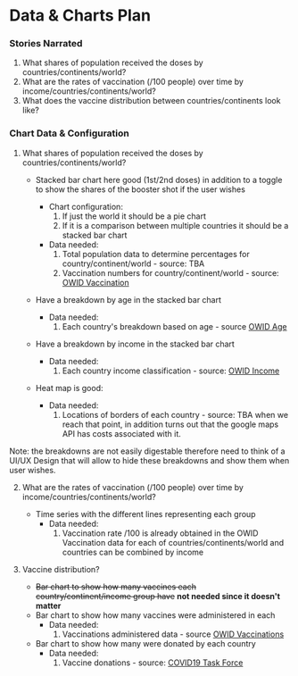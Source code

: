 # Data & Charts Plan

### Stories Narrated

1. What shares of population received the doses by countries/continents/world?
2. What are the rates of vaccination (/100 people) over time by income/countries/continents/world?
3. What does the vaccine distribution between countries/continents look like?

### Chart Data & Configuration

1. What shares of population received the doses by countries/continents/world?

   - Stacked bar chart here good (1st/2nd doses) in addition to a toggle to show the shares of the booster shot if the user wishes

     - Chart configuration:
       1. If just the world it should be a pie chart
       2. If it is a comparison between multiple countries it should be a stacked bar chart
     - Data needed:
       1. Total population data to determine percentages for country/continent/world - source: TBA
       2. Vaccination numbers for country/continent/world - source: [OWID Vaccination](https://github.com/owid/covid-19-data/tree/master/public/data/vaccinations)

   - Have a breakdown by age in the stacked bar chart

     - Data needed:
       1. Each country's breakdown based on age - source [OWID Age](https://github.com/owid/covid-19-data/blob/master/public/data/vaccinations/vaccinations-by-age-group.csv)

   - Have a breakdown by income in the stacked bar chart

     - Data needed:
       1. Each country income classification - source: [OWID Income](https://github.com/owid/covid-19-data/blob/master/scripts/input/wb/income_groups.csv)

   - Heat map is good:
     - Data needed:
       1. Locations of borders of each country - source: TBA when we reach that point, in addition turns out that the google maps API has costs associated with it.

Note: the breakdowns are not easily digestable therefore need to think of a UI/UX Design that will allow to hide these breakdowns and show them when user wishes.

2. What are the rates of vaccination (/100 people) over time by income/countries/continents/world?

   - Time series with the different lines representing each group
     - Data needed:
       1. Vaccination rate /100 is already obtained in the OWID Vaccination data for each of countries/continents/world and countries can be combined by income

3. Vaccine distribution?

   - ~~Bar chart to show how many vaccines each country/continent/income group have~~ **not needed since it doesn't matter**
   - Bar chart to show how many vaccines were administered in each
     - Data needed:
       1. Vaccinations administered data - source [OWID Vaccinations](https://github.com/owid/covid-19-data/tree/master/public/data/vaccinations)
   - Bar chart to show how many were donated by each country
     - Data needed:
       1. Vaccine donations - source: [COVID19 Task Force](https://data.covid19taskforce.com/data/tables)
